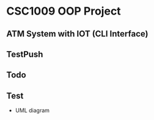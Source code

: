 # CSC1009 OOP Project
## ATM System with IOT (CLI Interface)
## TestPush
## Todo
## Test
- UML diagram
